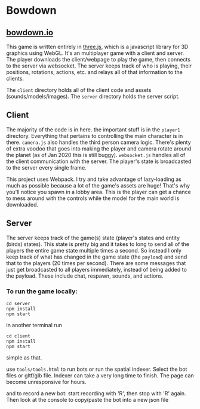 # Bowdown

## [bowdown.io](https://bowdown.io)

This game is written entirely in [three.js](https://threejs.org/), which is a javascript library for 3D graphics using WebGL. It's an multiplayer game with a client and server. The player downloads the client/webpage to play the game, then connects to the server via websocket. The server keeps track of who is playing, their positions, rotations, actions, etc. and relays all of that information to the clients.

The `client` directory holds all of the client code and assets (sounds/models/images). The `server` directory holds the server script.

## Client
The majority of the code is in here. the important stuff is in the `player1` directory. Everything that pertains to controlling the main character is in there. `camera.js` also handles the third person camera logic. There's plenty of extra voodoo that goes into making the player and camera rotate around the planet (as of Jan 2020 this is still buggy). `websocket.js` handles all of the client communication with the server. The player's state is broadcasted to the server every single frame.

This project uses Webpack. I try and take advantage of lazy-loading as much as possible because a lot of the game's assets are huge! That's why you'll notice you spawn in a lobby area. This is the player can get a chance to mess around with the controls while the model for the main world is downloaded.

## Server
The server keeps track of the game(s) state (player's states and entity (birds) states). This state is pretty big and it takes to long to send all of the players the entire game state multiple times a second. So instead I only keep track of what has changed in the game state (the `payload`) and send that to the players (20 times per second).
There are some messages that just get broadcasted to all players immediately, instead of being added to the payload. These include chat, respawn, sounds, and actions.

### To run the game locally:

```
cd server
npm install
npm start
```
in another terminal run
```
cd client
npm install
npm start
```
simple as that.

use `tools/tools.html` to run bots or run the spatial indexer. Select the bot files or gltf/glb file. Indexer can take a very long time to finish. The page can become unresponsive for hours.

and to record a new bot: start recording with 'R', then stop with 'R' again. Then look at the console to copy/paste the bot into a new json file